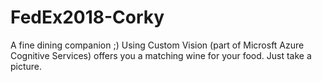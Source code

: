 # FedEx2018-Corky

A fine dining companion ;) Using Custom Vision (part of Microsft Azure Cognitive Services) offers you a matching wine for your food. Just take a picture.
